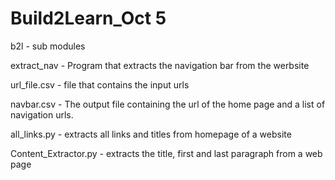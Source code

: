 # Build2Learn_Oct 5
 b2l - sub modules 
 
 extract_nav - Program that extracts the navigation bar from the werbsite
 
 url_file.csv - file that contains the input urls
 
 navbar.csv - The output file containing the url of the home page and a list of navigation urls.

all_links.py - extracts all links and titles from homepage of a website 

Content_Extractor.py - extracts the title, first and last paragraph from a web page
